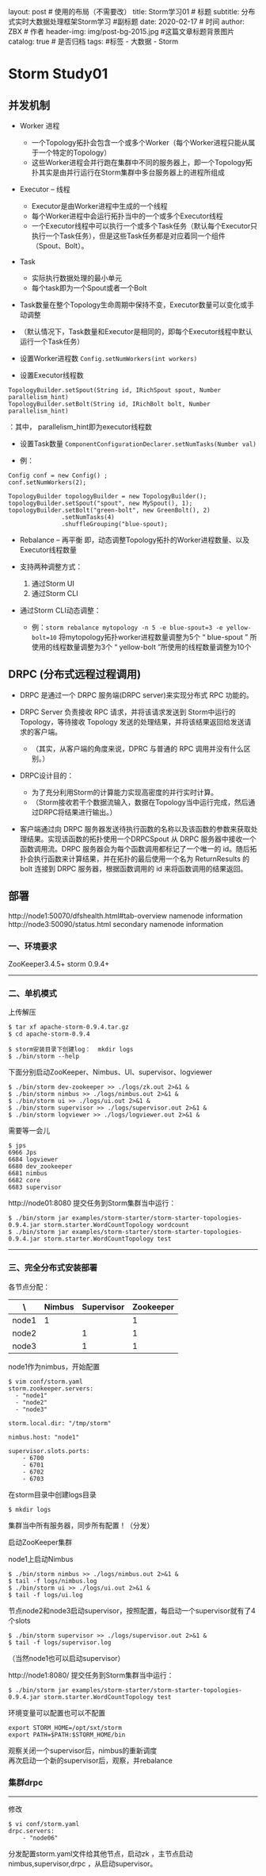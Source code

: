 layout:     post   				    # 使用的布局（不需要改）
title:      Storm学习01				# 标题 
subtitle:   分布式实时大数据处理框架Storm学习 #副标题
date:       2020-02-17 				# 时间
author:     ZBX 						# 作者
header-img: img/post-bg-2015.jpg 	#这篇文章标题背景图片
catalog: true 						# 是否归档
tags:								#标签
    - 大数据
    - Storm

# Storm Study01

##  并发机制
- Worker 进程
  - 一个Topology拓扑会包含一个或多个Worker（每个Worker进程只能从属于一个特定的Topology）
  - 这些Worker进程会并行跑在集群中不同的服务器上，即一个Topology拓扑其实是由并行运行在Storm集群中多台服务器上的进程所组成
- Executor – 线程
  - Executor是由Worker进程中生成的一个线程
  - 每个Worker进程中会运行拓扑当中的一个或多个Executor线程
  - 一个Executor线程中可以执行一个或多个Task任务（默认每个Executor只执行一个Task任务），但是这些Task任务都是对应着同一个组件（Spout、Bolt）。
- Task
  - 实际执行数据处理的最小单元
  - 每个task即为一个Spout或者一个Bolt
- Task数量在整个Topology生命周期中保持不变，Executor数量可以变化或手动调整
- （默认情况下，Task数量和Executor是相同的，即每个Executor线程中默认运行一个Task任务）

- 设置Worker进程数
`Config.setNumWorkers(int workers)`

- 设置Executor线程数
```
TopologyBuilder.setSpout(String id, IRichSpout spout, Number parallelism_hint)
TopologyBuilder.setBolt(String id, IRichBolt bolt, Number parallelism_hint)
```
   ：其中， parallelism_hint即为executor线程数

- 设置Task数量
`ComponentConfigurationDeclarer.setNumTasks(Number val)`

- 例：
```
Config conf = new Config() ;
conf.setNumWorkers(2);

TopologyBuilder topologyBuilder = new TopologyBuilder();
topologyBuilder.setSpout("spout", new MySpout(), 1);
topologyBuilder.setBolt("green-bolt", new GreenBolt(), 2)
               .setNumTasks(4)
               .shuffleGrouping("blue-spout);
```

- Rebalance – 再平衡
即，动态调整Topology拓扑的Worker进程数量、以及Executor线程数量

- 支持两种调整方式：
  1. 通过Storm UI
  2. 通过Storm CLI

- 通过Storm CLI动态调整：
  - 例：`storm rebalance mytopology -n 5 -e blue-spout=3 -e yellow-bolt=10` 将mytopology拓扑worker进程数量调整为5个 
  “ blue-spout ” 所使用的线程数量调整为3个 “ yellow-bolt ”所使用的线程数量调整为10个


## DRPC  (分布式远程过程调用)
- DRPC 是通过一个 DRPC 服务端(DRPC server)来实现分布式 RPC 功能的。
- DRPC Server 负责接收 RPC 请求，并将该请求发送到 Storm中运行的 Topology，等待接收 Topology 发送的处理结果，并将该结果返回给发送请求的客户端。
  - （其实，从客户端的角度来说，DPRC 与普通的 RPC 调用并没有什么区别。）


- DRPC设计目的：
  - 为了充分利用Storm的计算能力实现高密度的并行实时计算。
  - （Storm接收若干个数据流输入，数据在Topology当中运行完成，然后通过DRPC将结果进行输出。）

- 客户端通过向 DRPC 服务器发送待执行函数的名称以及该函数的参数来获取处理结果。实现该函数的拓扑使用一个DRPCSpout 从 DRPC 服务器中接收一个函数调用流。DRPC 服务器会为每个函数调用都标记了一个唯一的 id。随后拓扑会执行函数来计算结果，并在拓扑的最后使用一个名为 ReturnResults 的 bolt 连接到 DRPC 服务器，根据函数调用的 id 来将函数调用的结果返回。



## 部署

http://node1:50070/dfshealth.html#tab-overview    namenode information
http://node3:50090/status.html  secondary namenode information

### 一、环境要求
ZooKeeper3.4.5+
storm 0.9.4+

--------------------------------------------------------------------
### 二、单机模式
上传解压

```
$ tar xf apache-storm-0.9.4.tar.gz 
$ cd apache-storm-0.9.4

$ storm安装目录下创建log：  mkdir logs
$ ./bin/storm --help
```

下面分别启动ZooKeeper、Nimbus、UI、supervisor、logviewer

```
$ ./bin/storm dev-zookeeper >> ./logs/zk.out 2>&1 &
$ ./bin/storm nimbus >> ./logs/nimbus.out 2>&1 &
$ ./bin/storm ui >> ./logs/ui.out 2>&1 &
$ ./bin/storm supervisor >> ./logs/supervisor.out 2>&1 &
$ ./bin/storm logviewer >> ./logs/logviewer.out 2>&1 &
```

需要等一会儿

```
$ jps
6966 Jps
6684 logviewer
6680 dev_zookeeper
6681 nimbus
6682 core
6683 supervisor
```

http://node01:8080
提交任务到Storm集群当中运行：

```
$ ./bin/storm jar examples/storm-starter/storm-starter-topologies-0.9.4.jar storm.starter.WordCountTopology wordcount
$ ./bin/storm jar examples/storm-starter/storm-starter-topologies-0.9.4.jar storm.starter.WordCountTopology test
```

-------------------------------------------------------------------------------------------

### 三、完全分布式安装部署
各节点分配：


| \     | Nimbus | Supervisor | Zookeeper |
| ----- | ------ | ---------- | --------- |
| node1 | 1      |            | 1         |
| node2 |        | 1          | 1         |
| node3 |        | 1          | 1         |


node1作为nimbus，开始配置

```
$ vim conf/storm.yaml
storm.zookeeper.servers:
  - "node1"
  - "node2"
  - "node3"

storm.local.dir: "/tmp/storm"

nimbus.host: "node1"

supervisor.slots.ports:
    - 6700
    - 6701
    - 6702
    - 6703
```

在storm目录中创建logs目录

```
$ mkdir logs
```

集群当中所有服务器，同步所有配置！（分发）

启动ZooKeeper集群

node1上启动Nimbus

```
$ ./bin/storm nimbus >> ./logs/nimbus.out 2>&1 &
$ tail -f logs/nimbus.log
$ ./bin/storm ui >> ./logs/ui.out 2>&1 &
$ tail -f logs/ui.log
```


节点node2和node3启动supervisor，按照配置，每启动一个supervisor就有了4个slots

```
$ ./bin/storm supervisor >> ./logs/supervisor.out 2>&1 &
$ tail -f logs/supervisor.log
```
（当然node1也可以启动supervisor）

http://node1:8080/
提交任务到Storm集群当中运行：

```
$ ./bin/storm jar examples/storm-starter/storm-starter-topologies-0.9.4.jar storm.starter.WordCountTopology test
```

环境变量可以配置也可以不配置

```
export STORM_HOME=/opt/sxt/storm
export PATH=$PATH:$STORM_HOME/bin
```

观察关闭一个supervisor后，nimbus的重新调度   
再次启动一个新的supervisor后，观察，并rebalance


### 集群drpc
---------------------------------------------------
修改

```
$ vi conf/storm.yaml
drpc.servers:
	- "node06"
```

分发配置storm.yaml文件给其他节点，启动zk ，主节点启动 nimbus,supervisor,drpc ，从启动supervisor。
